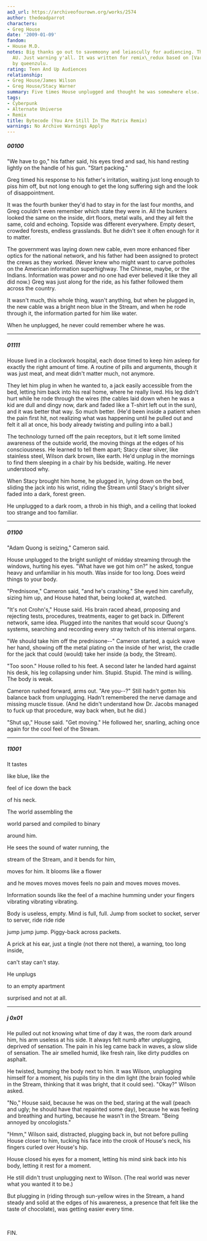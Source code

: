 ```yaml
---
ao3_url: https://archiveofourown.org/works/2574
author: thedeadparrot
characters:
- Greg House
date: '2009-01-09'
fandom:
- House M.D.
notes: Big thanks go out to savemoony and leiascully for audiencing. This is a cyberpunk
  AU. Just warning y'all. It was written for remix\_redux based on [Variations](http://queenzulu.livejournal.com/190453.html)
  by queenzulu.
rating: Teen And Up Audiences
relationship:
- Greg House/James Wilson
- Greg House/Stacy Warner
summary: Five times House unplugged and thought he was somewhere else.
tags:
- Cyberpunk
- Alternate Universe
- Remix
title: Bytecode (You Are Still In The Matrix Remix)
warnings: No Archive Warnings Apply
---
```


##### 00100

"We have to go," his father said, his eyes tired and sad, his hand resting lightly on the handle of his gun. "Start packing."

Greg timed his response to his father's irritation, waiting just long enough to piss him off, but not long enough to get the long suffering sigh and the look of disappointment.

It was the fourth bunker they'd had to stay in for the last four months, and Greg couldn't even remember which state they were in. All the bunkers looked the same on the inside, dirt floors, metal walls, and they all felt the same, cold and echoing. Topside was different everywhere. Empty desert, crowded forests, endless grasslands. But he didn't see it often enough for it to matter.

The government was laying down new cable, even more enhanced fiber optics for the national network, and his father had been assigned to protect the crews as they worked. (Never knew who might want to carve potholes on the American information superhighway. The Chinese, maybe, or the Indians. Information was power and no one had ever believed it like they all did now.) Greg was just along for the ride, as his father followed them across the country.

It wasn't much, this whole thing, wasn't anything, but when he plugged in, the new cable was a bright neon blue in the Stream, and when he rode through it, the information parted for him like water.

When he unplugged, he never could remember where he was.



---

##### 01111

House lived in a clockwork hospital, each dose timed to keep him asleep for exactly the right amount of time. A routine of pills and arguments, though it was just meat, and meat didn't matter much, not anymore.

They let him plug in when he wanted to, a jack easily accessible from the bed, letting him back into his real home, where he really lived. His leg didn't hurt while he rode through the wires (the cables laid down when he was a kid are dull and dingy now, dark and faded like a T-shirt left out in the sun), and it was better that way. So much better. (He'd been inside a patient when the pain first hit, not realizing what was happening until he pulled out and felt it all at once, his body already twisting and pulling into a ball.)

The technology turned off the pain receptors, but it left some limited awareness of the outside world, the moving things at the edges of his consciousness. He learned to tell them apart; Stacy clear silver, like stainless steel, Wilson dark brown, like earth. He'd unplug in the mornings to find them sleeping in a chair by his bedside, waiting. He never understood why.

When Stacy brought him home, he plugged in, lying down on the bed, sliding the jack into his wrist, riding the Stream until Stacy's bright silver faded into a dark, forest green.

He unplugged to a dark room, a throb in his thigh, and a ceiling that looked too strange and too familiar.



---

##### 01100

"Adam Quong is seizing," Cameron said.

House unplugged to the bright sunlight of midday streaming through the windows, hurting his eyes. "What have we got him on?" he asked, tongue heavy and unfamiliar in his mouth. Was inside for too long. Does weird things to your body.

"Prednisone," Cameron said, "and he's crashing." She eyed him carefully, sizing him up, and House hated that, being looked at, watched.

"It's not Crohn's," House said. His brain raced ahead, proposing and rejecting tests, procedures, treatments, eager to get back in. Different network, same idea. Plugged into the nanites that would scour Quong's systems, searching and recording every stray twitch of his internal organs.

"We should take him off the prednisone--" Cameron started, a quick wave her hand, showing off the metal plating on the inside of her wrist, the cradle for the jack that could (would) take her inside (a body, the Stream).

"Too soon." House rolled to his feet. A second later he landed hard against his desk, his leg collapsing under him. Stupid. Stupid. The mind is willing. The body is weak.

Cameron rushed forward, arms out. "Are you--?" Still hadn't gotten his balance back from unplugging. Hadn't remembered the nerve damage and missing muscle tissue. (And he didn't understand how Dr. Jacobs managed to fuck up that procedure, way back when, but he did.)

"Shut up," House said. "Get moving." He followed her, snarling, aching once again for the cool feel of the Stream.



---

##### 11001

It tastes

like blue, like the

feel of ice down the back

of his neck.

The world assembling the

world parsed and compiled to binary

around him.

He sees the sound of water running, the

stream of the Stream, and it bends for him,

moves for him. It blooms like a flower

and he moves moves moves feels no pain and moves moves moves.

Information sounds like the feel of a machine humming under your fingers vibrating vibrating vibrating.

Body is useless, empty. Mind is full, full. Jump from socket to socket, server to server, ride ride ride

jump jump jump. Piggy-back across packets.

A prick at his ear, just a tingle (not there not there), a warning, too long inside,

can't stay can't stay.

He unplugs

to an empty apartment

surprised and not at all.



---

##### j 0x01

He pulled out not knowing what time of day it was, the room dark around him, his arm useless at his side. It always felt numb after unplugging, deprived of sensation. The pain in his leg came back in waves, a slow slide of sensation. The air smelled humid, like fresh rain, like dirty puddles on asphalt.

He twisted, bumping the body next to him. It was Wilson, unplugging himself for a moment, his pupils tiny in the dim light (the brain fooled while in the Stream, thinking that it was bright, that it could see). "Okay?" Wilson asked.

"No," House said, because he was on the bed, staring at the wall (peach and ugly; he should have that repainted some day), because he was feeling and breathing and hurting, because he wasn't in the Stream. "Being annoyed by oncologists."

"Hmm," Wilson said, distracted, plugging back in, but not before pulling House closer to him, tucking his face into the crook of House's neck, his fingers curled over House's hip.

House closed his eyes for a moment, letting his mind sink back into his body, letting it rest for a moment.

He still didn't trust unplugging next to Wilson. (The real world was never what you wanted it to be.)

But plugging in (riding through sun-yellow wires in the Stream, a hand steady and solid at the edges of his awareness, a presence that felt like the taste of chocolate), was getting easier every time.

 

FIN.